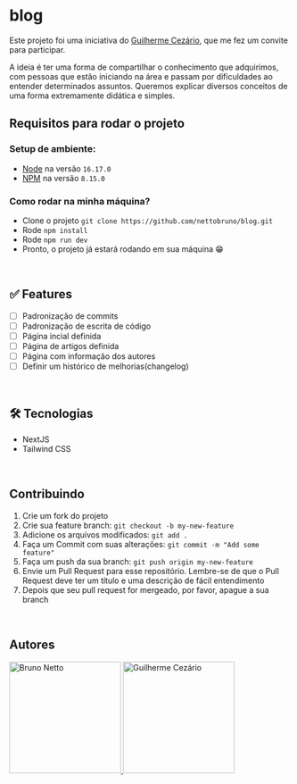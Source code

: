 # blog

Este projeto foi uma iniciativa do [Guilherme Cezário](https://www.linkedin.com/in/guilherme-cezario/), que me fez um convite para participar. 

A ideia é ter uma forma de compartilhar o conhecimento que adquirimos, com pessoas que estão iniciando na área e passam por dificuldades ao entender determinados assuntos. Queremos explicar diversos conceitos de uma forma extremamente didática e simples.

## Requisitos para rodar o projeto

### Setup de ambiente:
- [Node](https://nodejs.org/en/) na versão `16.17.0`
- [NPM](https://www.npmjs.com/) na versão `8.15.0`

### Como rodar na minha máquina?

- Clone o projeto `git clone https://github.com/nettobruno/blog.git`
- Rode `npm install`
- Rode `npm run dev`
- Pronto, o projeto já estará rodando em sua máquina 😁

</br>

## ✅ Features

- [ ] Padronização de commits
- [ ] Padronização de escrita de código
- [ ] Página incial definida
- [ ] Página de artigos definida
- [ ] Página com informação dos autores
- [ ] Definir um histórico de melhorias(changelog)

</br>

## 🛠 Tecnologias

- NextJS
- Tailwind CSS

</br>

## Contribuindo

1. Crie um fork do projeto
2. Crie sua feature branch: `git checkout -b my-new-feature` 
3. Adicione os arquivos modificados:  `git add .`
4. Faça um Commit com suas alterações: `git commit -m "Add some feature"`
5. Faça um push da sua branch: `git push origin my-new-feature` 
6. Envie um Pull Request para esse repositório. Lembre-se de que o Pull Request deve ter um título e uma descrição de fácil entendimento
7. Depois que seu pull request for mergeado, por favor, apague a sua branch

</br>

## Autores

<a href="https://www.linkedin.com/in/bruno-netto-77434b187/">
  <img src="https://avatars.githubusercontent.com/u/38847034?v=4" width="200px;" alt="Bruno Netto"/>
</a>

<a href="https://www.linkedin.com/in/guilherme-cezario">
  <img src="https://avatars.githubusercontent.com/u/40027448?v=4" width="200px;" alt="Guilherme Cezário"/>
</a>

